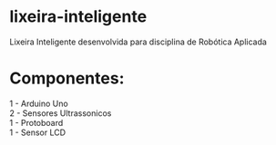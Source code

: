 # lixeira-inteligente
Lixeira Inteligente desenvolvida para disciplina de Robótica Aplicada
# Componentes: 
1 - Arduino Uno
<br>
2 - Sensores Ultrassonicos
<br>
1 - Protoboard
<br>
1 - Sensor LCD
